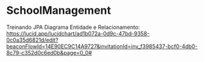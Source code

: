 # SchoolManagement
Treinando JPA
Diagrama Entidade e Relacionamento:
https://lucid.app/lucidchart/ad1b072a-0d9c-47bd-9358-0c0a35d6821d/edit?beaconFlowId=14E90EC9C14A9727&invitationId=inv_f3985437-bcf0-4db0-8c79-c352d0c6ed0b&page=0_0#
